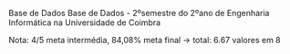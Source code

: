 Base de Dados
Base de Dados - 2ºsemestre do 2ºano de Engenharia Informática na Universidade de Coimbra

Nota: 4/5 meta intermédia, 84,08% meta final -> total: 6.67 valores em 8
